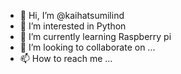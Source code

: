 - 👋 Hi, I’m @kaihatsumilind
- 👀 I’m interested in Python
- 🌱 I’m currently learning Raspberry pi
- 💞️ I’m looking to collaborate on ...
- 📫 How to reach me ...

<!---
kaihatsumilind/kaihatsumilind is a ✨ special ✨ repository because its `README.md` (this file) appears on your GitHub profile.
You can click the Preview link to take a look at your changes.
--->
